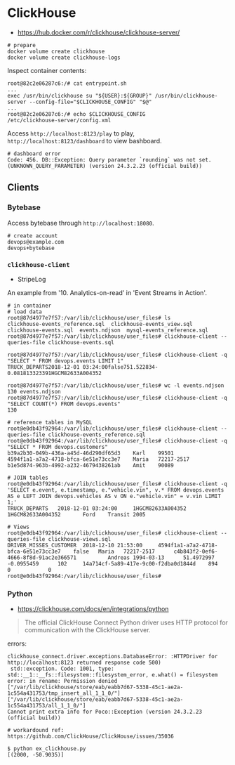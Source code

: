 # ClickHouse

- https://hub.docker.com/r/clickhouse/clickhouse-server/

```shell
# prepare
docker volume create clickhouse
docker volume create clickhouse-logs
```

Inspect container contents:

```shell
root@82c2e06287c6:/# cat entrypoint.sh
...
exec /usr/bin/clickhouse su "${USER}:${GROUP}" /usr/bin/clickhouse-server --config-file="$CLICKHOUSE_CONFIG" "$@"
...
root@82c2e06287c6:/# echo $CLICKHOUSE_CONFIG
/etc/clickhouse-server/config.xml
```

Access `http://localhost:8123/play` to play, `http://localhost:8123/dashboard` to view bashboard.

```
# dashboard error
Code: 456. DB::Exception: Query parameter `rounding` was not set. (UNKNOWN_QUERY_PARAMETER) (version 24.3.2.23 (official build))
```

## Clients

### Bytebase

Access bytebase through `http://localhost:18080`.

```
# create account
devops@example.com
devops+bytebase
```

### `clickhouse-client`

- StripeLog

An example from '10. Analytics-on-read' in 'Event Streams in Action'.


```shell
# in container
# load data
root@87d4977e7f57:/var/lib/clickhouse/user_files# ls
clickhouse-events_reference.sql  clickhouse-events_view.sql clickhouse-events.sql  events.ndjson  mysql-events_reference.sql
root@87d4977e7f57:/var/lib/clickhouse/user_files# clickhouse-client --queries-file clickhouse-events.sql

root@87d4977e7f57:/var/lib/clickhouse/user_files# clickhouse-client -q "SELECT * FROM devops.events LIMIT 1"
TRUCK_DEPARTS2018-12-01 03:24:00false751.522834-0.081813323391HGCM82633A004352

root@87d4977e7f57:/var/lib/clickhouse/user_files# wc -l events.ndjson 
130 events.ndjson
root@87d4977e7f57:/var/lib/clickhouse/user_files# clickhouse-client -q "SELECT COUNT(*) FROM devops.events"
130

# reference tables in MySQL
root@e0db43f92964:/var/lib/clickhouse/user_files# clickhouse-client --queries-file clickhouse-events_reference.sql 
root@e0db43f92964:/var/lib/clickhouse/user_files# clickhouse-client -q "SELECT * FROM devops.customers"
b39a2b30-049b-436a-a45d-46d290df65d3    Karl    99501
4594f1a1-a7a2-4718-bfca-6e51e73cc3e7    Maria   72217-2517
b1e5d874-963b-4992-a232-4679438261ab    Amit    90089

# JOIN tables
root@e0db43f92964:/var/lib/clickhouse/user_files# clickhouse-client -q 'SELECT e.event, e.timestamp, e."vehicle.vin", v.* FROM devops.events AS e LEFT JOIN devops.vehicles AS v ON e."vehicle.vin" = v.vin LIMIT 1;'
TRUCK_DEPARTS   2018-12-01 03:24:00     1HGCM82633A004352       1HGCM82633A004352       Ford    Transit 2005

# Views
root@e0db43f92964:/var/lib/clickhouse/user_files# clickhouse-client --queries-file clickhouse-views.sql 
DRIVER_MISSES_CUSTOMER  2018-12-10 21:53:00     4594f1a1-a7a2-4718-bfca-6e51e73cc3e7    false   Maria   72217-2517      c4b843f2-0ef6-4666-8f8d-91ac2e366571          Andreas 1994-03-13      51.4972997      -0.0955459      102     14a714cf-5a89-417e-9c00-f2dba0d1844d    894             0            0
root@e0db43f92964:/var/lib/clickhouse/user_files# 
```

### Python

- https://clickhouse.com/docs/en/integrations/python

> The official ClickHouse Connect Python driver uses HTTP protocol for communication with the ClickHouse server.

errors:

```shell
clickhouse_connect.driver.exceptions.DatabaseError: :HTTPDriver for http://localhost:8123 returned response code 500)
 std::exception. Code: 1001, type: std::__1::__fs::filesystem::filesystem_error, e.what() = filesystem error: in rename: Permission denied ["/var/lib/clickhouse/store/eab/eabb7d67-5338-45c1-ae2a-1c554a431753/tmp_insert_all_1_1_0/"] ["/var/lib/clickhouse/store/eab/eabb7d67-5338-45c1-ae2a-1c554a431753/all_1_1_0/"]
Cannot print extra info for Poco::Exception (version 24.3.2.23 (official build))

# workardound ref: https://github.com/ClickHouse/ClickHouse/issues/35036
```

```shell
$ python ex_clickhouse.py 
[(2000, -50.9035)]
```